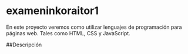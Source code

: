 # exameninkoraitor1

En este proyecto veremos como utilizar lenguajes de programación para páginas web. Tales como HTML, CSS y JavaScript.

  ##Descripción  

